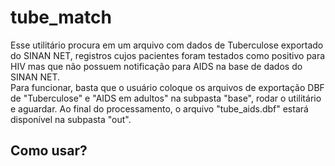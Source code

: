 # tube_match  

Esse utilitário procura em um arquivo com dados de Tuberculose exportado do SINAN NET, registros cujos pacientes foram testados como positivo para HIV mas que não possuem notificação para AIDS na base de dados do SINAN NET.  
Para funcionar, basta que o usuário coloque os arquivos de exportação DBF de "Tuberculose" e "AIDS em adultos" na subpasta "base", rodar o utilitário e aguardar. Ao final do processamento, o arquivo "tube_aids.dbf" estará disponível na subpasta "out".

## Como usar?  




